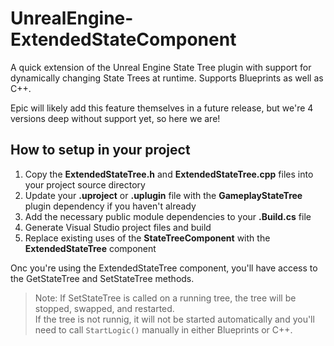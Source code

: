 # UnrealEngine-ExtendedStateComponent

A quick extension of the Unreal Engine State Tree plugin with support for dynamically changing State Trees at runtime.
Supports Blueprints as well as C++.

Epic will likely add this feature themselves in a future release, but we're 4 versions deep without support yet, so here we are!

## How to setup in your project

1. Copy the **ExtendedStateTree.h** and **ExtendedStateTree.cpp** files into your project source directory
2. Update your **.uproject** or **.uplugin** file with the **GameplayStateTree** plugin dependency if you haven't already
3. Add the necessary public module dependencies to your **.Build.cs** file
4. Generate Visual Studio project files and build
5. Replace existing uses of the **StateTreeComponent** with the **ExtendedStateTree** component

Onc you're using the ExtendedStateTree component, you'll have access to the GetStateTree and SetStateTree methods.

> Note: If SetStateTree is called on a running tree, the tree will be stopped, swapped, and restarted.</br>
If the tree is not runnig, it will not be started automatically and you'll need to call `StartLogic()` manually in either Blueprints or C++.
